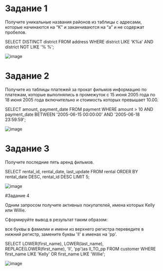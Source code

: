 # Задание 1

Получите уникальные названия районов из таблицы с адресами, которые начинаются на “K” и заканчиваются на “a” и не содержат пробелов.

SELECT DISTINCT district FROM address WHERE district LIKE 'K%a' AND district NOT LIKE '% %';

![image](https://github.com/ZelinskiyAN/test-zabbix/assets/149052655/621b5c67-ddb7-4161-8e72-0689aaeee51a)


# Задание 2

Получите из таблицы платежей за прокат фильмов информацию по платежам, которые выполнялись в промежуток с 15 июня 2005 года по 18 июня 2005 года включительно и стоимость которых превышает 10.00.

SELECT amount, payment_date FROM payment WHERE amount > 10 AND payment_date BETWEEN '2005-06-15 00:00:00' AND '2005-06-18 23:59:59';

![image](https://github.com/ZelinskiyAN/test-zabbix/assets/149052655/0d347d20-033b-4827-a117-2f9bd6e62f64)


# Задание 3

Получите последние пять аренд фильмов.

SELECT rental_id, rental_date, last_update  FROM rental ORDER BY rental_date DESC, rental_id DESC LIMIT 5;

![image](https://github.com/ZelinskiyAN/test-zabbix/assets/149052655/a066047c-9848-4fc3-bb4a-1547f14843b9)


#Задание 4

Одним запросом получите активных покупателей, имена которых Kelly или Willie.

Сформируйте вывод в результат таким образом:

все буквы в фамилии и имени из верхнего регистра переведите в нижний регистр,
замените буквы 'll' в именах на 'pp'.

SELECT LOWER(first_name), LOWER(last_name), REPLACE(LOWER(first_name), 'll', 'pp')as ll_TO_pp FROM customer WHERE first_name LIKE 'Kelly' OR  first_name  LIKE 'Willie';

![image](https://github.com/ZelinskiyAN/test-zabbix/assets/149052655/b617b828-f485-41f1-81e2-f6e874201160)
